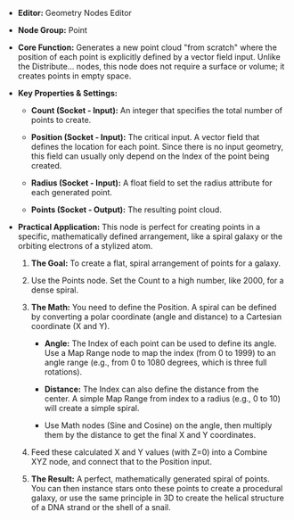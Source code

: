 - **Editor:** Geometry Nodes Editor
    
- **Node Group:** Point
    
- **Core Function:** Generates a new point cloud "from scratch" where the position of each point is explicitly defined by a vector field input. Unlike the Distribute... nodes, this node does not require a surface or volume; it creates points in empty space.
    
- **Key Properties & Settings:**
    
    - **Count (Socket - Input):** An integer that specifies the total number of points to create.
        
    - **Position (Socket - Input):** The critical input. A vector field that defines the location for each point. Since there is no input geometry, this field can usually only depend on the Index of the point being created.
        
    - **Radius (Socket - Input):** A float field to set the radius attribute for each generated point.
        
    - **Points (Socket - Output):** The resulting point cloud.
        
- **Practical Application:** This node is perfect for creating points in a specific, mathematically defined arrangement, like a spiral galaxy or the orbiting electrons of a stylized atom.
    
    1. **The Goal:** To create a flat, spiral arrangement of points for a galaxy.
        
    2. Use the Points node. Set the Count to a high number, like 2000, for a dense spiral.
        
    3. **The Math:** You need to define the Position. A spiral can be defined by converting a polar coordinate (angle and distance) to a Cartesian coordinate (X and Y).
        
        - **Angle:** The Index of each point can be used to define its angle. Use a Map Range node to map the index (from 0 to 1999) to an angle range (e.g., from 0 to 1080 degrees, which is three full rotations).
            
        - **Distance:** The Index can also define the distance from the center. A simple Map Range from index to a radius (e.g., 0 to 10) will create a simple spiral.
            
        - Use Math nodes (Sine and Cosine) on the angle, then multiply them by the distance to get the final X and Y coordinates.
            
    4. Feed these calculated X and Y values (with Z=0) into a Combine XYZ node, and connect that to the Position input.
        
    5. **The Result:** A perfect, mathematically generated spiral of points. You can then instance stars onto these points to create a procedural galaxy, or use the same principle in 3D to create the helical structure of a DNA strand or the shell of a snail.